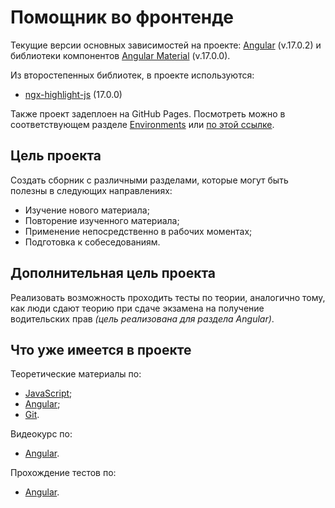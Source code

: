 # Помощник во фронтенде

Текущие версии основных зависимостей на проекте: [Angular](https://angular.io) (v.17.0.2) и библиотеки компонентов [Angular Material](https://material.angular.io) (v.17.0.0).

Из второстепенных библиотек, в проекте используются:

-   [ngx-highlight-js](https://www.npmjs.com/package/ngx-highlight-js) (17.0.0)

Также проект задеплоен на GitHub Pages. Посмотреть можно в соответствующем разделе [Environments](https://github.com/Yuri-Simonov/Helper/deployments/activity_log?environment=github-pages) или [по этой ссылке](https://yuri-simonov.github.io/Helper/).

## Цель проекта

Создать сборник с различными разделами, которые могут быть полезны в следующих направлениях:

-   Изучение нового материала;
-   Повторение изученного материала;
-   Применение непосредственно в рабочих моментах;
-   Подготовка к собеседованиям.

## Дополнительная цель проекта

Реализовать возможность проходить тесты по теории, аналогично тому, как люди сдают теорию при сдаче экзамена на получение водительских прав _(цель реализована для раздела Angular)_.

## Что уже имеется в проекте

Теоретические материалы по:

-   [JavaScript](https://yuri-simonov.github.io/Helper/theory/javascript);
-   [Angular](https://yuri-simonov.github.io/Helper/theory/angular);
-   [Git](https://yuri-simonov.github.io/Helper/git/theory/all).

Видеокурс по:

-   [Angular](https://www.youtube.com/playlist?list=PL2bJ6t_D6_KSSiM2Y8T32-5KgaNzzS4R6).

Прохождение тестов по:

-   [Angular](https://yuri-simonov.github.io/Helper/quizzes/angular).
